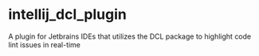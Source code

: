 # intellij_dcl_plugin

<!-- Plugin description -->
A plugin for Jetbrains IDEs that utilizes the DCL package to highlight code lint issues in real-time
<!-- Plugin description end -->